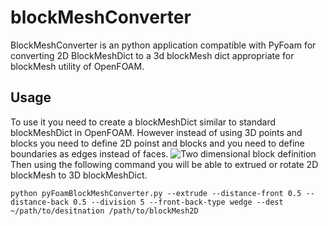 # blockMeshConverter
BlockMeshConverter is an python application compatible with PyFoam for converting 2D BlockMeshDict to a 3d blockMesh dict appropriate for blockMesh utility of OpenFOAM. 
## Usage
To use it you need to create a blockMeshDict similar to standard blockMeshDict in OpenFOAM. However instead of using 3D points and blocks you need to define 2D poinst and blocks and you need to define boundaries as edges instead of faces.
![Two dimensional block definition](/images/2DBlocks.png)
Then using the following command you will be able to extrued or rotate 2D blockMesh to 3D blockMeshDict. 

`python pyFoamBlockMeshConverter.py --extrude --distance-front 0.5 --distance-back 0.5 --division 5 --front-back-type wedge --dest ~/path/to/desitnation /path/to/blockMesh2D`
